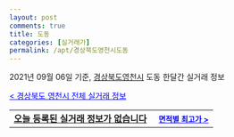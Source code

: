 ```yaml
---
layout: post
comments: true
title: 도동
categories: [실거래가]
permalink: /apt/경상북도영천시도동
---
```


2021년 09월 06일 기준, <a href="/apt/경상북도영천시">경상북도영천시</a> 도동 한달간 실거래 정보

<a style="color: blue;" href="/apt/경상북도영천시">< 경상북도 영천시 전체 실거래 정보</a>
<!---- start ---->
<table>
  <tr>
    <td colspan="4" style="font-weight: bold;"><a href="/apt/경상북도영천시도동{name_without_space}">오늘 등록된 실거래 정보가 없습니다</a> &nbsp;&nbsp;&nbsp; <a style="color: blue; font-size: smaller;" href="/apt/경상북도영천시도동{name_without_space}">면적별 최고가 ></a></td>
  </tr>
    
</table>
<!---- end ---->
    